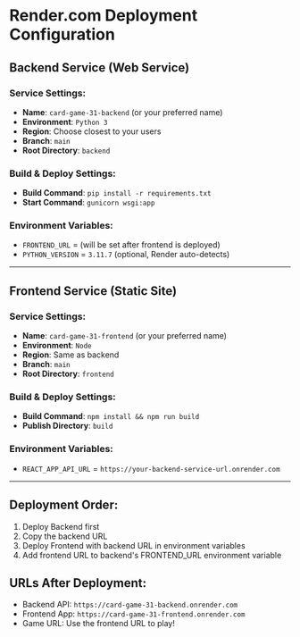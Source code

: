 # Render.com Deployment Configuration

## Backend Service (Web Service)

### Service Settings:
- **Name**: `card-game-31-backend` (or your preferred name)
- **Environment**: `Python 3`
- **Region**: Choose closest to your users
- **Branch**: `main`
- **Root Directory**: `backend`

### Build & Deploy Settings:
- **Build Command**: `pip install -r requirements.txt`
- **Start Command**: `gunicorn wsgi:app`

### Environment Variables:
- `FRONTEND_URL` = (will be set after frontend is deployed)
- `PYTHON_VERSION` = `3.11.7` (optional, Render auto-detects)

---

## Frontend Service (Static Site)

### Service Settings:
- **Name**: `card-game-31-frontend` (or your preferred name)
- **Environment**: `Node`
- **Region**: Same as backend
- **Branch**: `main`
- **Root Directory**: `frontend`

### Build & Deploy Settings:
- **Build Command**: `npm install && npm run build`
- **Publish Directory**: `build`

### Environment Variables:
- `REACT_APP_API_URL` = `https://your-backend-service-url.onrender.com`

---

## Deployment Order:
1. Deploy Backend first
2. Copy the backend URL
3. Deploy Frontend with backend URL in environment variables
4. Add frontend URL to backend's FRONTEND_URL environment variable

## URLs After Deployment:
- Backend API: `https://card-game-31-backend.onrender.com`
- Frontend App: `https://card-game-31-frontend.onrender.com`
- Game URL: Use the frontend URL to play!
